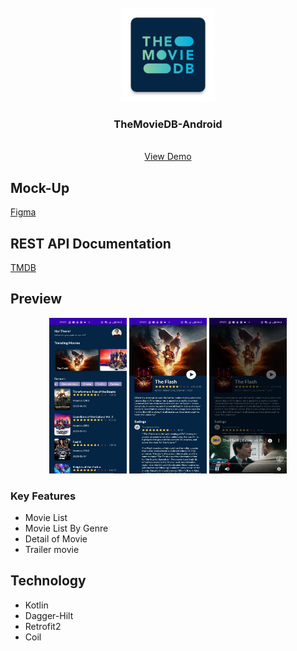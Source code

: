 <br />
<div align="center">
  <a href="https://github.com/codernewbie04/MyDoc">
    <img src="app/src/main/res/mipmap-xxxhdpi/ic_launcher.png" alt="Logo" width="150" height="150">
  </a>

  <h3 align="center">TheMovieDB-Android</h3>

  <p align="center">
    <br />
    <a href="https://github.com/NutriMatch/NutriMatch-MobileDev/releases/download/Release/NutriMatch1.0.0.apk">View Demo</a>
  </p>
</div>

## Mock-Up
[Figma](https://www.figma.com/file/Ud8lpVwAzNoD4pUYoLAJuY/TheMovieDB-Android?type=design&node-id=0%3A1&mode=design&t=Cbn3BCoqN2zPCPe4-1)


## REST API Documentation
[TMDB](https://developer.themoviedb.org/docs)


## Preview
<div align="center">
  <img src="assets/1.jpeg" alt="OnBoarding" width="124" height="249"/>
  <img src="assets/2.jpeg" alt="OnBoarding" width="124" height="249"/>
  <img src="assets/3.jpeg" alt="OnBoarding" width="124" height="249"/>
</div>

### Key Features
* Movie List
* Movie List By Genre
* Detail of Movie
* Trailer movie
## Technology
* Kotlin
* Dagger-Hilt
* Retrofit2
* Coil

